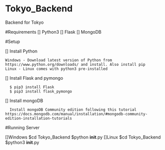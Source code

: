 # Tokyo_Backend
Backend for Tokyo

#Requirements
    [] Python3
    [] Flask
    [] MongoDB

#Setup

  [] Install Python
  
    Windows - Download latest version of Python from https://www.python.org/downloads/ and install. Also install pip
    Linux - Linux comes with python3 pre-installed
    
  [] Install Flask and pymongo
  
      $ pip3 install Flask
      $ pip3 install flask_pymongo
      
  [] Install mongoDB
  
      Install mongoDB Community edition following this tutorial https://docs.mongodb.com/manual/installation/#mongodb-community-edition-installation-tutorials

#Running Server

  []Windows
        $cd Tokyo_Backend
        $python __init__.py
  []Linux
        $cd Tokyo_Backend
        $python3 __init__.py
